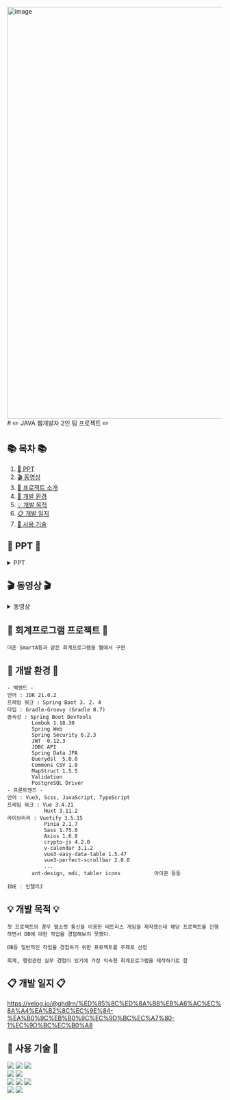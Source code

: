 <img width="961" alt="image" src="https://github.com/ghdlrn/ProjectAccounting/assets/157094398/1a059b34-70fc-4e76-a0a4-eccbf569b7f0">#  ✏️ JAVA 웹개발자 2인 팀 프로젝트 ✏️ 

## 📚 목차 📚

1. [📂 PPT](#-PPT-)
2. [🎬 동영상](#-동영상-)
3. [📖 프로젝트 소개](#-회계프로그램-프로젝트-)
4. [🔧 개발 환경](#-개발-환경-)
5. [💡 개발 목적](#-개발-목적-)
6. [📋 개발 일지](#-개발-일지-)
7. [🔨 사용 기술](#-사용-기술-)

## 📂 PPT 📂

<details><summary>PPT</summary>
      
<img width="961" alt="image" src="https://github.com/ghdlrn/ProjectAccounting/assets/157094398/66373c53-3d8b-429c-9ef3-59097abd794e">
<img width="481" alt="image" src="https://github.com/ghdlrn/ProjectAccounting/assets/157094398/85a1495d-30b7-4bf7-94aa-382d49bd790f">
<img width="481" alt="image" src="https://github.com/ghdlrn/ProjectAccounting/assets/157094398/3dea54d4-ac3a-4c93-b529-f4e3f9d8f0d5">
<img width="481" alt="image" src="https://github.com/ghdlrn/ProjectAccounting/assets/157094398/cef22abe-4e5f-4633-967c-e92cb0345e19">
<img width="481" alt="image" src="https://github.com/ghdlrn/ProjectAccounting/assets/157094398/5d24426b-e5ef-46c5-97aa-ca99ce1b9081">
<img width="481" alt="image" src="https://github.com/ghdlrn/ProjectAccounting/assets/157094398/2c6c51bb-d6af-4df9-8260-bc79151e5710">
<img width="481" alt="image" src="https://github.com/ghdlrn/ProjectAccounting/assets/157094398/833b892a-014e-4ee7-abcd-439b31c074e9">
<img width="481" alt="image" src="https://github.com/ghdlrn/ProjectAccounting/assets/157094398/dd650b90-f8e6-49c9-92d5-74f1540bf880">
<img width="481" alt="image" src="https://github.com/ghdlrn/ProjectAccounting/assets/157094398/043a498d-5c6f-4c7f-8b52-b67906123de4">
<img width="481" alt="image" src="https://github.com/ghdlrn/ProjectAccounting/assets/157094398/e64600ba-0dd6-499d-85a1-cba3f78efa86">
<img width="481" alt="image" src="https://github.com/ghdlrn/ProjectAccounting/assets/157094398/9ce1b1d9-c2d1-4b10-8a8c-cceac1ec011a">
<img width="481" alt="image" src="https://github.com/ghdlrn/ProjectAccounting/assets/157094398/469cd81f-168b-41b4-9202-2aa730690b87">
<img width="481" alt="image" src="https://github.com/ghdlrn/ProjectAccounting/assets/157094398/b366ac1d-983a-49ab-8dbb-4bfdea1edb9d">
<img width="481" alt="image" src="https://github.com/ghdlrn/ProjectAccounting/assets/157094398/a359cd10-f43d-4b66-ac28-6d1f6f250178">
<img width="481" alt="image" src="https://github.com/ghdlrn/ProjectAccounting/assets/157094398/5c228849-7435-443c-b83c-3d8fc4d1bba1">
<img width="481" alt="image" src="https://github.com/ghdlrn/ProjectAccounting/assets/157094398/b9e54326-f003-4b1f-9d78-d151cf1a29d5">
<img width="481" alt="image" src="https://github.com/ghdlrn/ProjectAccounting/assets/157094398/a164acee-0d63-442c-8f62-3461286cc214">
<img width="481" alt="image" src="https://github.com/ghdlrn/ProjectAccounting/assets/157094398/9db557aa-1870-444b-9fdf-53a6a37405ed">
<img width="481" alt="image" src="https://github.com/ghdlrn/ProjectAccounting/assets/157094398/c7b67cbf-754d-43fc-8a30-e4a0de79e300">
<img width="481" alt="image" src="https://github.com/ghdlrn/ProjectAccounting/assets/157094398/b48d06d7-1550-44f2-9ad1-fc871479d8d6">
<img width="481" alt="image" src="https://github.com/ghdlrn/ProjectAccounting/assets/157094398/511b1330-5885-44f3-b59f-db886678eefa">

</details>

## 🎬 동영상 🎬

<details><summary>동영상</summary>

[https://www.youtube.com/watch?v=LKiDEchLM0s&ab_channel=LeeKyuMin](https://www.youtube.com/watch?v=LKiDEchLM0s&ab_channel=LeeKyuMin)
[https://www.youtube.com/watch?v=LKiDEchLM0s&ab_channel=LeeKyuMin](https://www.youtube.com/watch?v=w4gf2AzLqYw&t=62s&ab_channel=LeeKyuMin)
[https://www.youtube.com/watch?v=BJpHzU4Ynys&ab_channel=LeeKyuMin](https://www.youtube.com/watch?v=BJpHzU4Ynys&ab_channel=LeeKyuMin)

</details>
      
## 📖 회계프로그램 프로젝트 📖
```프로젝트 소개
더존 SmartA등과 같은 회계프로그램을 웹에서 구현
```
## 🔧 개발 환경 🔧
```
- 백엔드 -
언어 : JDK 21.0.2
프레임 워크 : Spring Boot 3. 2. 4
타입 : Gradle-Groovy (Gradle 8.7)
종속성 : Spring Boot DevTools
		Lombok 1.18.30
		Spring Web
		Spring Security 6.2.3
		JWT  0.12.3
		JDBC API
		Spring Data JPA
		Querydsl  5.0.0
		Commons CSV 1.8
		MapStruct 1.5.5
		Validation
		PostgreSQL Driver
- 프론트엔드 -
언어 : Vue3, Scss, JavaScript, TypeScript
프레임 워크 : Vue 3.4.21
			Nuxt 3.11.2
라이브러리 : Vuetify 3.5.15
			Pinia 2.1.7
			Sass 1.75.0
			Axios 1.6.8
			crypto-js 4.2.0
			v-calendar 3.1.2
			vue3-easy-data-table 1.5.47
			vue3-perfect-scrollbar 2.0.0
			...
		ant-design, mdi, tabler icons 			아이콘 등등

IDE : 인텔리J
```

## 💡 개발 목적 💡
```
첫 프로젝트의 경우 웹소켓 통신을 이용한 테트리스 게임을 제작했는데 해당 프로젝트를 진행하면서 DB에 대한 작업을 경험해보지 못했다.

DB등 일반적인 작업을 경험하기 위한 프로젝트를 주제로 선정

회계, 행정관련 실무 경험이 있기에 가장 익숙한 회계프로그램을 제작하기로 함
```

## 📋 개발 일지 📋
   
https://velog.io/@ghdlrn/%ED%85%8C%ED%8A%B8%EB%A6%AC%EC%8A%A4%EA%B2%8C%EC%9E%84-%EA%B0%9C%EB%B0%9C%EC%9D%BC%EC%A7%80-1%EC%9D%BC%EC%B0%A8



## 🔨 사용 기술 🔨
<div>
<img src="https://img.shields.io/badge/Html5-E34F26?style=flat-square&logo=html5&logoColor=white">
<img src="https://img.shields.io/badge/javascript-F7DF1E?style=flat-square&logo=javascript&logoColor=black">
<img src="https://img.shields.io/badge/css3-1572B6?style=flat-square&logo=CSS3&logoColor=white">
<br>    
<img src="https://img.shields.io/badge/JAVA-C01818?style=flat-square&logo=coffeescript&logoColor=white" />
<img src="https://img.shields.io/badge/IntelliJ-000000?style=flat-square&logo=intellijidea&logoColor=white" />
<br>
<img src="https://img.shields.io/badge/GitHub-181717?style=flat-square&logo=GitHub&logoColor=white" />
<img src="https://img.shields.io/badge/Bootstrap-80247B?style=flat-square&logo=Bootstrap&logoColor=white" />
<img src="https://img.shields.io/badge/spring-6DB33F?style=for-the-badge&logo=spring&logoColor=white"/>
<br>
<img src="https://img.shields.io/badge/springboot-6DB33F?style=for-the-badge&logo=springboot&logoColor=white"/>
<img src="https://img.shields.io/badge/oracle-F80000?style=for-the-badge&logo=oracle&logoColor=white">

</div>
